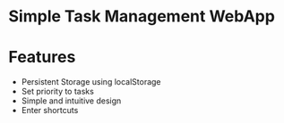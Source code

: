 <h1>Simple Task Management WebApp</h1>

# Features
- Persistent Storage using localStorage
- Set priority to tasks
- Simple and intuitive design
- Enter shortcuts

